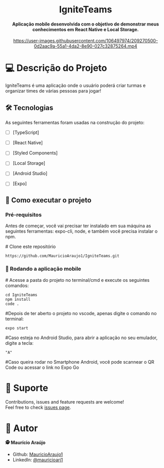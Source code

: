 <h1 align="center">
  <br>IgniteTeams
</h1>

<h4 align="center">
  Aplicação mobile desenvolvida com o objetivo de demonstrar meus conhecimentos em React Native e Local Storage.
</h4>




<div align="center">

https://user-images.githubusercontent.com/106497974/209270500-0d2aac9a-55a1-4da2-8e90-027c32875264.mp4

</div>



# 💻 Descrição do Projeto

IgniteTeams é uma aplicação onde o usuário poderá criar turmas e organizar times de várias pessoas para jogar!

## 🛠 Tecnologias

As seguintes ferramentas foram usadas na construção do projeto:

- [ ] [TypeScript]
- [ ] [React Native]
- [ ] [Styled Components]
- [ ] [Local Storage]
- [ ] [Android Studio]
- [ ] [Expo]



## 🚀 Como executar o projeto

<h3>Pré-requisitos</h3>
Antes de começar, você vai precisar ter instalado em sua máquina as seguintes ferramentas: expo-cli, node, e também você precisa instalar o npm.


<span class="pl-c"><span class="pl-c">#</span> Clone este repositório</span>
```
https://github.com/MauricioAraujo1/IgniteTeams.git
```

<h3>🧭 Rodando a aplicação mobile</h3>

<span class="pl-c"><span class="pl-c">#</span> Acesse a pasta do projeto no terminal/cmd e execute os seguintes comandos:</span>

```
cd IgniteTeams
npm install
code .

```
<span class="pl-c"><span class="pl-c">#</span>Depois de ter aberto o projeto no vscode, apenas digite o comando no terminal:</span>

```
expo start
```

<span class="pl-c"><span class="pl-c">#</span>Caso esteja no Android Studio, para abrir a aplicação no seu emulador, digite a tecla:</span>

```
"A"
```

<span class="pl-c"><span class="pl-c">#</span>Caso queira rodar no Smartphone Android, você pode scannear o QR Code ou acessar o link no Expo Go</span>

# 🤝 Suporte 
Contributions, issues and feature requests are welcome!<br />Feel free to check [issues page](https://github.com/MauricioAraujo1/IgniteTeams/issues).

# 👤 Autor
**🕵 Maurício Araújo**

* Github: [MauricioAraujo1](https://github.com/MauricioAraujo1)
* LinkedIn: [@mauricioarj1](https://linkedin.com/in/mauricioarj1)
